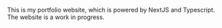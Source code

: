 This is my portfolio website, which is powered by NextJS and Typescript.
The website is a work in progress.
